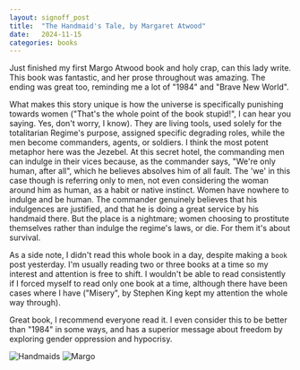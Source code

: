 ```yaml
---
layout: signoff_post
title:  "The Handmaid's Tale, by Margaret Atwood"
date:   2024-11-15
categories: books
---
```


Just finished my first Margo Atwood book and holy crap, can this lady write. This book was fantastic, and her prose throughout was amazing. The ending was great too, reminding me a lot of "1984" and "Brave New World".

What makes this story unique is how the universe is specifically punishing towards women ("That's the whole point of the book stupid!", I can hear you saying. Yes, don't worry, I know). They are living tools, used solely for the totalitarian Regime's purpose, assigned specific degrading roles, while the men become commanders, agents, or soldiers. I think the most potent metaphor here was the Jezebel. At this secret hotel, the commanding men can indulge in their vices because, as the commander says, "We're only human, after all", which he believes absolves him of all fault. The 'we' in this case though is referring only to men, not even considering the woman around him as human, as a habit or native instinct. Women have nowhere to indulge and be human. The commander genuinely believes that his indulgences are justified, and that he is doing a great service by his handmaid there. But the place is a nightmare; women choosing to prostitute themselves rather than indulge the regime's laws, or die. For them it's about survival.

As a side note, I didn't read this whole book in a day, despite making a `book` post yesterday. I'm usually reading two or three books at a time so my interest and attention is free to shift. I wouldn't be able to read consistently if I forced myself to read only one book at a time, although there have been cases where I have ("Misery", by Stephen King kept my attention the whole way through).

Great book, I recommend everyone read it. I even consider this to be better than "1984" in some ways, and has a superior message about freedom by exploring gender oppression and hypocrisy. 

![Handmaids](https://blackfeministcollective.com/wp-content/uploads/2018/12/b3911b78-1f3b-4652-b25d-30f304f17a38-handmaids-tale-season-2-trailer-e1590859461701.jpg)
![Margo](https://static.wixstatic.com/media/f0c868_97bd77d9e8e748e4a639a3609a0a486e~mv2.jpg/v1/fill/w_980,h_653,al_c,q_85,usm_0.66_1.00_0.01,enc_auto/f0c868_97bd77d9e8e748e4a639a3609a0a486e~mv2.jpg)